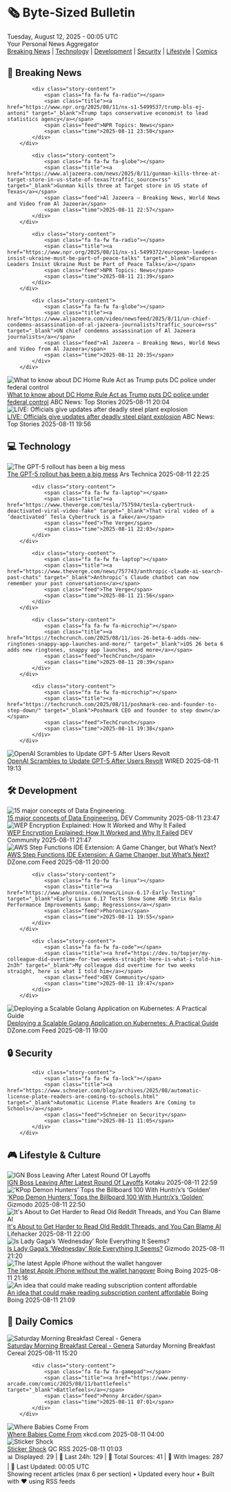 <!-- Processing 54 RSS feeds at 2025-08-12 00:05:01 UTC -->
<!-- Processing: XKCD -->
<!-- Processing: Saturday Morning Breakfast Cereal -->
<!-- Processing: Garfield -->
<!-- Processing: Dilbert -->
<!-- Processing: Cyanide & Happiness -->
<!-- Processing: Questionable Content -->
<!-- Processing: Girl Genius -->
<!-- Processing: Dinosaur Comics -->
<!-- Processing: Al Jazeera Breaking News -->
<!-- Processing: NPR News -->
<!-- Processing: CBC News -->
<!-- Error processing https://rss.cbc.ca/lineup/topstories.xml: The read operation timed out -->
<!-- Processing: Reuters Top News -->
<!-- Processing: Associated Press Breaking -->
<!-- Processing: ABC News Breaking -->
<!-- Processing: The Verge -->
<!-- Processing: Ars Technica -->
<!-- Processing: O'Reilly Radar -->
<!-- Processing: Slashdot -->
<!-- Processing: Hacker News -->
<!-- Processing: Dev.to -->
<!-- Processing: StackOverflow Blog -->
<!-- Processing: Phoronix Linux News -->
<!-- Processing: It's FOSS -->
<!-- Processing: DistroWatch -->
<!-- Processing: Red Hat Blog -->
<!-- Processing: InfoQ -->
<!-- Processing: DZone -->
<!-- Processing: Coding Horror -->
<!-- Processing: The Pragmatic Engineer -->
<!-- Processing: Lifehacker -->
<!-- Processing: Boing Boing -->
<!-- Processing: Schneier on Security -->
<!-- Generated 6 new posts out of 32 feeds processed -->
<div class="newspaper-header">
    <h1 class="newspaper-title">🗞️ Byte-Sized Bulletin</h1>
    <div class="newspaper-date">Tuesday, August 12, 2025 - 00:05 UTC</div>
    <div class="newspaper-subtitle">Your Personal News Aggregator</div>
</div>

<div class="newspaper-nav">
    <a href="#breaking">Breaking News</a> |
    <a href="#tech">Technology</a> |
    <a href="#dev">Development</a> |
    <a href="#security">Security</a> |
    <a href="#lifestyle">Lifestyle</a> |
    <a href="#webcomics">Comics</a>
</div>

<div class="news-section breaking-news" id="breaking">
<h2 class="section-header">🚨 Breaking News</h2>
<div class="stories-container">
<div class="story">
            
            <div class="story-content">
                <span class="fa fa-fw fa-radio"></span>
                <span class="title"><a href="https://www.npr.org/2025/08/11/nx-s1-5499537/trump-bls-ej-antoni" target="_blank">Trump taps conservative economist to lead statistics agency</a></span>
                <span class="feed">NPR Topics: News</span>
                <span class="time">2025-08-11 23:50</span>
            </div>
        </div>
<div class="story">
            
            <div class="story-content">
                <span class="fa fa-fw fa-globe"></span>
                <span class="title"><a href="https://www.aljazeera.com/news/2025/8/11/gunman-kills-three-at-target-store-in-us-state-of-texas?traffic_source=rss" target="_blank">Gunman kills three at Target store in US state of Texas</a></span>
                <span class="feed">Al Jazeera – Breaking News, World News and Video from Al Jazeera</span>
                <span class="time">2025-08-11 22:57</span>
            </div>
        </div>
<div class="story">
            
            <div class="story-content">
                <span class="fa fa-fw fa-radio"></span>
                <span class="title"><a href="https://www.npr.org/2025/08/11/nx-s1-5499372/european-leaders-insist-ukraine-must-be-part-of-peace-talks" target="_blank">European Leaders Insist Ukraine Must be Part of Peace Talks</a></span>
                <span class="feed">NPR Topics: News</span>
                <span class="time">2025-08-11 21:39</span>
            </div>
        </div>
<div class="story">
            
            <div class="story-content">
                <span class="fa fa-fw fa-globe"></span>
                <span class="title"><a href="https://www.aljazeera.com/video/newsfeed/2025/8/11/un-chief-condemns-assassination-of-al-jazeera-journalists?traffic_source=rss" target="_blank">UN chief condemns assassination of Al Jazeera journalists</a></span>
                <span class="feed">Al Jazeera – Breaking News, World News and Video from Al Jazeera</span>
                <span class="time">2025-08-11 20:35</span>
            </div>
        </div>
<div class="story">
            <img src="https://s.abcnews.com/images/US/donald-trump-13-gty-gmh-250811_1754926928028_hpMain_4x3t_384.jpg" alt="What to know about DC Home Rule Act as Trump puts DC police under federal control" class="story-image" loading="lazy" onerror="this.style.display='none'">
            <div class="story-content">
                <span class="fa fa-fw fa-tv"></span>
                <span class="title"><a href="https://abcnews.go.com/Politics/dc-home-rule-act-trump-puts-dc-police/story?id=124548993" target="_blank">What to know about DC Home Rule Act as Trump puts DC police under federal control</a></span>
                <span class="feed">ABC News: Top Stories</span>
                <span class="time">2025-08-11 20:04</span>
            </div>
        </div>
<div class="story">
            <img src="https://s.abcnews.com/images/Live/abc_news_live-abc-ml-250210_1739199021469_hpMain_4x3t_384.jpg" alt="LIVE:  Officials give updates after deadly steel plant explosion" class="story-image" loading="lazy" onerror="this.style.display='none'">
            <div class="story-content">
                <span class="fa fa-fw fa-tv"></span>
                <span class="title"><a href="https://abcnews.go.com/Live/video/abcnews-live-41463246" target="_blank">LIVE:  Officials give updates after deadly steel plant explosion</a></span>
                <span class="feed">ABC News: Top Stories</span>
                <span class="time">2025-08-11 19:56</span>
            </div>
        </div>
</div>
</div>
<div class="news-section tech-news" id="tech">
<h2 class="section-header">💻 Technology</h2>
<div class="stories-container">
<div class="story">
            <img src="https://cdn.arstechnica.net/wp-content/uploads/2024/09/openai_tectonic_shift_3-500x500.jpg" alt="The GPT-5 rollout has been a big mess" class="story-image" loading="lazy" onerror="this.style.display='none'">
            <div class="story-content">
                <span class="fa fa-fw fa-cog"></span>
                <span class="title"><a href="https://arstechnica.com/information-technology/2025/08/the-gpt-5-rollout-has-been-a-big-mess/" target="_blank">The GPT-5 rollout has been a big mess</a></span>
                <span class="feed">Ars Technica</span>
                <span class="time">2025-08-11 22:25</span>
            </div>
        </div>
<div class="story">
            
            <div class="story-content">
                <span class="fa fa-fw fa-laptop"></span>
                <span class="title"><a href="https://www.theverge.com/tesla/757594/tesla-cybertruck-deactivated-viral-video-fake" target="_blank">That viral video of a ‘deactivated’ Tesla Cybertruck is a fake</a></span>
                <span class="feed">The Verge</span>
                <span class="time">2025-08-11 22:03</span>
            </div>
        </div>
<div class="story">
            
            <div class="story-content">
                <span class="fa fa-fw fa-laptop"></span>
                <span class="title"><a href="https://www.theverge.com/news/757743/anthropic-claude-ai-search-past-chats" target="_blank">Anthropic’s Claude chatbot can now remember your past conversations</a></span>
                <span class="feed">The Verge</span>
                <span class="time">2025-08-11 21:56</span>
            </div>
        </div>
<div class="story">
            
            <div class="story-content">
                <span class="fa fa-fw fa-microchip"></span>
                <span class="title"><a href="https://techcrunch.com/2025/08/11/ios-26-beta-6-adds-new-ringtones-snappy-app-launches-and-more/" target="_blank">iOS 26 beta 6 adds new ringtones, snappy app launches, and more</a></span>
                <span class="feed">TechCrunch</span>
                <span class="time">2025-08-11 20:39</span>
            </div>
        </div>
<div class="story">
            
            <div class="story-content">
                <span class="fa fa-fw fa-microchip"></span>
                <span class="title"><a href="https://techcrunch.com/2025/08/11/poshmark-ceo-and-founder-to-step-down/" target="_blank">Poshmark CEO and founder to step down</a></span>
                <span class="feed">TechCrunch</span>
                <span class="time">2025-08-11 19:38</span>
            </div>
        </div>
<div class="story">
            <img src="https://media.wired.com/photos/689a0b2b60dfed561d75f58a/master/pass/chatgpt5-biz-2229191478.jpg" alt="OpenAI Scrambles to Update GPT-5 After Users Revolt" class="story-image" loading="lazy" onerror="this.style.display='none'">
            <div class="story-content">
                <span class="fa fa-fw fa-bolt"></span>
                <span class="title"><a href="https://www.wired.com/story/openai-gpt-5-backlash-sam-altman/" target="_blank">OpenAI Scrambles to Update GPT-5 After Users Revolt</a></span>
                <span class="feed">WIRED</span>
                <span class="time">2025-08-11 19:13</span>
            </div>
        </div>
</div>
</div>
<div class="news-section dev-news" id="dev">
<h2 class="section-header">🛠️ Development</h2>
<div class="stories-container">
<div class="story">
            <img src="https://media2.dev.to/dynamic/image/width=800%2Cheight=%2Cfit=scale-down%2Cgravity=auto%2Cformat=auto/https%3A%2F%2Fdev-to-uploads.s3.amazonaws.com%2Fuploads%2Farticles%2Foyj9mxweuh166eflmu0n.png" alt="15 major concepts of Data Engineering." class="story-image" loading="lazy" onerror="this.style.display='none'">
            <div class="story-content">
                <span class="fa fa-fw fa-code"></span>
                <span class="title"><a href="https://dev.to/ronny_mwenda_8b2e8cfe1fa9/15-major-concepts-of-data-engineering-3aik" target="_blank">15 major concepts of Data Engineering.</a></span>
                <span class="feed">DEV Community</span>
                <span class="time">2025-08-11 23:47</span>
            </div>
        </div>
<div class="story">
            <img src="https://media2.dev.to/dynamic/image/width=800%2Cheight=%2Cfit=scale-down%2Cgravity=auto%2Cformat=auto/https%3A%2F%2Fdev-to-uploads.s3.amazonaws.com%2Fuploads%2Farticles%2Fil43oy9yyjeg5vpzvnmn.png" alt="WEP Encryption Explained: How It Worked and Why It Failed" class="story-image" loading="lazy" onerror="this.style.display='none'">
            <div class="story-content">
                <span class="fa fa-fw fa-code"></span>
                <span class="title"><a href="https://dev.to/rijultp/wep-encryption-explained-how-it-worked-and-why-it-failed-23pf" target="_blank">WEP Encryption Explained: How It Worked and Why It Failed</a></span>
                <span class="feed">DEV Community</span>
                <span class="time">2025-08-11 21:47</span>
            </div>
        </div>
<div class="story">
            <img src="https://dz2cdn1.dzone.com/thumbnail?fid=18553262&w=600" alt="AWS Step Functions IDE Extension: A Game Changer, but What’s Next?" class="story-image" loading="lazy" onerror="this.style.display='none'">
            <div class="story-content">
                <span class="fa fa-fw fa-newspaper"></span>
                <span class="title"><a href="https://dzone.com/articles/aws-step-functions-ide-extension-a-game-changer-bu" target="_blank">AWS Step Functions IDE Extension: A Game Changer, but What’s Next?</a></span>
                <span class="feed">DZone.com Feed</span>
                <span class="time">2025-08-11 20:00</span>
            </div>
        </div>
<div class="story">
            
            <div class="story-content">
                <span class="fa fa-fw fa-linux"></span>
                <span class="title"><a href="https://www.phoronix.com/news/Linux-6.17-Early-Testing" target="_blank">Early Linux 6.17 Tests Show Some AMD Strix Halo Performance Improvements &amp; Regressions</a></span>
                <span class="feed">Phoronix</span>
                <span class="time">2025-08-11 19:55</span>
            </div>
        </div>
<div class="story">
            
            <div class="story-content">
                <span class="fa fa-fw fa-code"></span>
                <span class="title"><a href="https://dev.to/topjer/my-colleague-did-overtime-for-two-weeks-straight-here-is-what-i-told-him-2n3h" target="_blank">My colleague did overtime for two weeks straight, here is what I told him</a></span>
                <span class="feed">DEV Community</span>
                <span class="time">2025-08-11 19:47</span>
            </div>
        </div>
<div class="story">
            <img src="https://dz2cdn1.dzone.com/thumbnail?fid=18554025&w=600" alt="Deploying a Scalable Golang Application on Kubernetes: A Practical Guide" class="story-image" loading="lazy" onerror="this.style.display='none'">
            <div class="story-content">
                <span class="fa fa-fw fa-newspaper"></span>
                <span class="title"><a href="https://dzone.com/articles/golang-kubernetes-deployment-scalable-guide" target="_blank">Deploying a Scalable Golang Application on Kubernetes: A Practical Guide</a></span>
                <span class="feed">DZone.com Feed</span>
                <span class="time">2025-08-11 19:00</span>
            </div>
        </div>
</div>
</div>
<div class="news-section security-news" id="security">
<h2 class="section-header">🔒 Security</h2>
<div class="stories-container">
<div class="story">
            
            <div class="story-content">
                <span class="fa fa-fw fa-lock"></span>
                <span class="title"><a href="https://www.schneier.com/blog/archives/2025/08/automatic-license-plate-readers-are-coming-to-schools.html" target="_blank">Automatic License Plate Readers Are Coming to Schools</a></span>
                <span class="feed">Schneier on Security</span>
                <span class="time">2025-08-11 11:05</span>
            </div>
        </div>
</div>
</div>
<div class="news-section lifestyle-news" id="lifestyle">
<h2 class="section-header">🎮 Lifestyle & Culture</h2>
<div class="stories-container">
<div class="story">
            <img src="https://kotaku.com/app/uploads/2025/08/john-davison-.jpg" alt="IGN Boss Leaving After Latest Round Of Layoffs" class="story-image" loading="lazy" onerror="this.style.display='none'">
            <div class="story-content">
                <span class="fa fa-fw fa-gamepad"></span>
                <span class="title"><a href="https://kotaku.com/ign-john-davison-ziff-davis-layoffs-union-games-media-2000616972" target="_blank">IGN Boss Leaving After Latest Round Of Layoffs</a></span>
                <span class="feed">Kotaku</span>
                <span class="time">2025-08-11 22:59</span>
            </div>
        </div>
<div class="story">
            <img src="https://gizmodo.com/app/uploads/2025/08/kpop-demon-hunters-netflix.jpg" alt="‘KPop Demon Hunters’ Tops the Billboard 100 With Huntr/x’s ‘Golden’" class="story-image" loading="lazy" onerror="this.style.display='none'">
            <div class="story-content">
                <span class="fa fa-fw fa-computer"></span>
                <span class="title"><a href="https://gizmodo.com/kpop-demon-hunters-tops-the-billboard-100-with-huntr-xs-golden-2000641599" target="_blank">‘KPop Demon Hunters’ Tops the Billboard 100 With Huntr/x’s ‘Golden’</a></span>
                <span class="feed">Gizmodo</span>
                <span class="time">2025-08-11 22:50</span>
            </div>
        </div>
<div class="story">
            <img src="https://lifehacker.com/imagery/articles/01K2DDHY2ZDG3JZM4RX258XC9G/hero-image.png" alt="It&#x27;s About to Get Harder to Read Old Reddit Threads, and You Can Blame AI" class="story-image" loading="lazy" onerror="this.style.display='none'">
            <div class="story-content">
                <span class="fa fa-fw fa-life-ring"></span>
                <span class="title"><a href="https://lifehacker.com/tech/its-about-to-get-harder-to-read-old-reddit-threads?utm_medium=RSS" target="_blank">It&#x27;s About to Get Harder to Read Old Reddit Threads, and You Can Blame AI</a></span>
                <span class="feed">Lifehacker</span>
                <span class="time">2025-08-11 22:00</span>
            </div>
        </div>
<div class="story">
            <img src="https://gizmodo.com/app/uploads/2025/08/lady-gaga-tudum-netflix.jpg" alt="Is Lady Gaga’s ‘Wednesday’ Role Everything It Seems?" class="story-image" loading="lazy" onerror="this.style.display='none'">
            <div class="story-content">
                <span class="fa fa-fw fa-computer"></span>
                <span class="title"><a href="https://gizmodo.com/is-lady-gagas-wednesday-role-everything-it-seems-2000641448" target="_blank">Is Lady Gaga’s ‘Wednesday’ Role Everything It Seems?</a></span>
                <span class="feed">Gizmodo</span>
                <span class="time">2025-08-11 21:20</span>
            </div>
        </div>
<div class="story">
            <img src="https://i0.wp.com/boingboing.net/wp-content/uploads/2025/08/Apple-iPhone-15-Pro-Max-256GB-Blue-Titanium.jpg?fit=1260%2C946&amp;quality=60&amp;ssl=1" alt="The latest Apple iPhone without the wallet hangover" class="story-image" loading="lazy" onerror="this.style.display='none'">
            <div class="story-content">
                <span class="fa fa-fw fa-arrow-right"></span>
                <span class="title"><a href="https://boingboing.net/2025/08/11/the-latest-apple-iphone-without-the-wallet-hangover.html" target="_blank">The latest Apple iPhone without the wallet hangover</a></span>
                <span class="feed">Boing Boing</span>
                <span class="time">2025-08-11 21:16</span>
            </div>
        </div>
<div class="story">
            <img src="https://i0.wp.com/boingboing.net/wp-content/uploads/2025/08/idea.jpg?fit=1080%2C612&amp;quality=60&amp;ssl=1" alt="An idea that could make reading subscription content affordable" class="story-image" loading="lazy" onerror="this.style.display='none'">
            <div class="story-content">
                <span class="fa fa-fw fa-arrow-right"></span>
                <span class="title"><a href="https://boingboing.net/2025/08/11/an-idea-that-could-make-reading-subscription-content-affordable.html" target="_blank">An idea that could make reading subscription content affordable</a></span>
                <span class="feed">Boing Boing</span>
                <span class="time">2025-08-11 21:09</span>
            </div>
        </div>
</div>
</div>
<div class="news-section webcomics-section" id="webcomics">
<h2 class="section-header">🎨 Daily Comics</h2>
<div class="stories-container">
<div class="story">
            <img src="https://www.smbc-comics.com/comics/1754597412-20250811.png" alt="Saturday Morning Breakfast Cereal - Genera" class="story-image" loading="lazy" onerror="this.style.display='none'">
            <div class="story-content">
                <span class="fa fa-fw fa-smile"></span>
                <span class="title"><a href="https://www.smbc-comics.com/comic/genera" target="_blank">Saturday Morning Breakfast Cereal - Genera</a></span>
                <span class="feed">Saturday Morning Breakfast Cereal</span>
                <span class="time">2025-08-11 15:20</span>
            </div>
        </div>
<div class="story">
            
            <div class="story-content">
                <span class="fa fa-fw fa-gamepad"></span>
                <span class="title"><a href="https://www.penny-arcade.com/comic/2025/08/11/battlefeels" target="_blank">Battlefeels</a></span>
                <span class="feed">Penny Arcade</span>
                <span class="time">2025-08-11 07:01</span>
            </div>
        </div>
<div class="story">
            <img src="https://imgs.xkcd.com/comics/where_babies_come_from.png" alt="Where Babies Come From" class="story-image" loading="lazy" onerror="this.style.display='none'">
            <div class="story-content">
                <span class="fa fa-fw fa-laugh"></span>
                <span class="title"><a href="https://xkcd.com/3127/" target="_blank">Where Babies Come From</a></span>
                <span class="feed">xkcd.com</span>
                <span class="time">2025-08-11 04:00</span>
            </div>
        </div>
<div class="story">
            <img src="http://www.questionablecontent.net/comics/5632.png" alt="Sticker Shock" class="story-image" loading="lazy" onerror="this.style.display='none'">
            <div class="story-content">
                <span class="fa fa-fw fa-music"></span>
                <span class="title"><a href="http://questionablecontent.net/view.php?comic=5632" target="_blank">Sticker Shock</a></span>
                <span class="feed">QC RSS</span>
                <span class="time">2025-08-11 01:03</span>
            </div>
        </div>
</div>
</div>

<div class="newspaper-footer">
    <div class="stats">
        📊 Displayed: 29 | 📅 Last 24h: 129 | 📡 Total Sources: 41 | 📸 With Images: 287 |
        🔄 Last Updated: 00:05 UTC
    </div>
    <div class="footer-note">
        Showing recent articles (max 6 per section) • Updated every hour • Built with ❤️ using RSS feeds
    </div>
</div>
